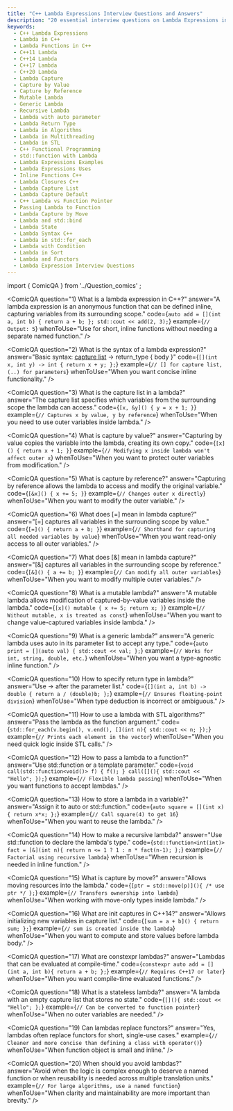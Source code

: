 ```yaml
---
title: "C++ Lambda Expressions Interview Questions and Answers"
description: "20 essential interview questions on Lambda Expressions in C++ (C++11/14/17/20) with answers, code examples, and usage scenarios."
keywords:
  - C++ Lambda Expressions
  - Lambda in C++
  - Lambda Functions in C++
  - C++11 Lambda
  - C++14 Lambda
  - C++17 Lambda
  - C++20 Lambda
  - Lambda Capture
  - Capture by Value
  - Capture by Reference
  - Mutable Lambda
  - Generic Lambda
  - Recursive Lambda
  - Lambda with auto parameter
  - Lambda Return Type
  - Lambda in Algorithms
  - Lambda in Multithreading
  - Lambda in STL
  - C++ Functional Programming
  - std::function with Lambda
  - Lambda Expressions Examples
  - Lambda Expressions Uses
  - Inline Functions C++
  - Lambda Closures C++
  - Lambda Capture List
  - Lambda Capture Default
  - C++ Lambda vs Function Pointer
  - Passing Lambda to Function
  - Lambda Capture by Move
  - Lambda and std::bind
  - Lambda State
  - Lambda Syntax C++
  - Lambda in std::for_each
  - Lambda with Condition
  - Lambda in Sort
  - Lambda and Functors
  - Lambda Expression Interview Questions
---
```

import { ComicQA } from '../Question_comics' ;

<ComicQA
  question="1) What is a lambda expression in C++?"
  answer="A lambda expression is an anonymous function that can be defined inline, capturing variables from its surrounding scope."
  code={`auto add = [](int a, int b) { return a + b; };
std::cout << add(2, 3);`}
  example={`// Output: 5`}
  whenToUse="Use for short, inline functions without needing a separate named function."
/>

<ComicQA
  question="2) What is the syntax of a lambda expression?"
  answer="Basic syntax: [capture list](parameters) -> return_type { body }"
  code={`[](int x, int y) -> int { return x + y; };`}
  example={`// [] for capture list, (..) for parameters`}
  whenToUse="When you want concise inline functionality."
/>

<ComicQA
  question="3) What is the capture list in a lambda?"
  answer="The capture list specifies which variables from the surrounding scope the lambda can access."
  code={`[x, &y]() { y = x + 1; }`}
  example={`// Captures x by value, y by reference`}
  whenToUse="When you need to use outer variables inside lambda."
/>

<ComicQA
  question="4) What is capture by value?"
  answer="Capturing by value copies the variable into the lambda, creating its own copy."
  code={`[x]() { return x + 1; }`}
  example={`// Modifying x inside lambda won't affect outer x`}
  whenToUse="When you want to protect outer variables from modification."
/>

<ComicQA
  question="5) What is capture by reference?"
  answer="Capturing by reference allows the lambda to access and modify the original variable."
  code={`[&x]() { x += 5; }`}
  example={`// Changes outer x directly`}
  whenToUse="When you want to modify the outer variable."
/>

<ComicQA
  question="6) What does [=] mean in lambda capture?"
  answer="[=] captures all variables in the surrounding scope by value."
  code={`[=]() { return a + b; }`}
  example={`// Shorthand for capturing all needed variables by value`}
  whenToUse="When you want read-only access to all outer variables."
/>

<ComicQA
  question="7) What does [&] mean in lambda capture?"
  answer="[&] captures all variables in the surrounding scope by reference."
  code={`[&]() { a += b; }`}
  example={`// Can modify all outer variables`}
  whenToUse="When you want to modify multiple outer variables."
/>

<ComicQA
  question="8) What is a mutable lambda?"
  answer="A mutable lambda allows modification of captured-by-value variables inside the lambda."
  code={`[x]() mutable { x += 5; return x; }`}
  example={`// Without mutable, x is treated as const`}
  whenToUse="When you want to change value-captured variables inside lambda."
/>

<ComicQA
  question="9) What is a generic lambda?"
  answer="A generic lambda uses auto in its parameter list to accept any type."
  code={`auto print = [](auto val) { std::cout << val; };`}
  example={`// Works for int, string, double, etc.`}
  whenToUse="When you want a type-agnostic inline function."
/>

<ComicQA
  question="10) How to specify return type in lambda?"
  answer="Use -> after the parameter list."
  code={`[](int a, int b) -> double { return a / (double)b; };`}
  example={`// Ensures floating-point division`}
  whenToUse="When type deduction is incorrect or ambiguous."
/>

<ComicQA
  question="11) How to use a lambda with STL algorithms?"
  answer="Pass the lambda as the function argument."
  code={`std::for_each(v.begin(), v.end(), [](int n){ std::cout << n; });`}
  example={`// Prints each element in the vector`}
  whenToUse="When you need quick logic inside STL calls."
/>

<ComicQA
  question="12) How to pass a lambda to a function?"
  answer="Use std::function or a template parameter."
  code={`void call(std::function<void()> f) { f(); }
call([](){ std::cout << "Hello"; });`}
  example={`// Flexible lambda passing`}
  whenToUse="When you want functions to accept lambdas."
/>

<ComicQA
  question="13) How to store a lambda in a variable?"
  answer="Assign it to auto or std::function."
  code={`auto square = [](int x){ return x*x; };`}
  example={`// Call square(4) to get 16`}
  whenToUse="When you want to reuse the lambda."
/>

<ComicQA
  question="14) How to make a recursive lambda?"
  answer="Use std::function to declare the lambda's type."
  code={`std::function<int(int)> fact = [&](int n){ return n <= 1 ? 1 : n * fact(n-1); };`}
  example={`// Factorial using recursive lambda`}
  whenToUse="When recursion is needed in inline function."
/>

<ComicQA
  question="15) What is capture by move?"
  answer="Allows moving resources into the lambda."
  code={`[ptr = std::move(p)](){ /* use ptr */ };`}
  example={`// Transfers ownership into lambda`}
  whenToUse="When working with move-only types inside lambda."
/>

<ComicQA
  question="16) What are init captures in C++14?"
  answer="Allows initializing new variables in capture list."
  code={`[sum = a + b]() { return sum; };`}
  example={`// sum is created inside the lambda`}
  whenToUse="When you want to compute and store values before lambda body."
/>

<ComicQA
  question="17) What are constexpr lambdas?"
  answer="Lambdas that can be evaluated at compile-time."
  code={`constexpr auto add = [](int a, int b){ return a + b; };`}
  example={`// Requires C++17 or later`}
  whenToUse="When you want compile-time evaluated functions."
/>

<ComicQA
  question="18) What is a stateless lambda?"
  answer="A lambda with an empty capture list that stores no state."
  code={`[](){ std::cout << "Hello"; };`}
  example={`// Can be converted to function pointer`}
  whenToUse="When no outer variables are needed."
/>

<ComicQA
  question="19) Can lambdas replace functors?"
  answer="Yes, lambdas often replace functors for short, single-use cases."
  example={`// Cleaner and more concise than defining a class with operator()`}
  whenToUse="When function object is small and inline."
/>

<ComicQA
  question="20) When should you avoid lambdas?"
  answer="Avoid when the logic is complex enough to deserve a named function or when reusability is needed across multiple translation units."
  example={`// For large algorithms, use a named function`}
  whenToUse="When clarity and maintainability are more important than brevity."
/>
